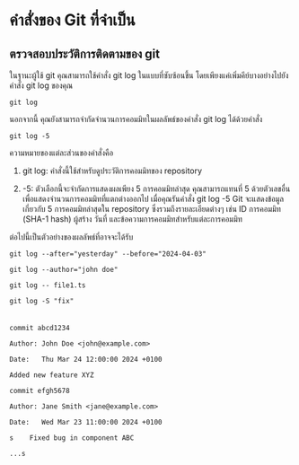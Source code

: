 # คำสั่งของ Git ที่จำเป็น
## ตรวจสอบประวัติการติดตามของ git
ในฐานะผู้ใช้ git คุณสามารถใช้คำสั่ง git log ในแบบที่ซับซ้อนขึ้น โดยเพียงแค่เพิ่มคีย์บางอย่างไปยังคำสั่ง git log ของคุณ

`git log`

นอกจากนี้ คุณยังสามารถจำกัดจำนวนการคอมมิทในผลลัพธ์ของคำสั่ง git log ได้ด้วยคำสั่ง

`git log -5`

ความหมายของแต่ละส่วนของคำสั่งคือ
1. git log: คำสั่งนี้ใช้สำหรับดูประวัติการคอมมิทของ repository 

2. -5: ตัวเลือกนี้จะจำกัดการแสดงผลเพียง 5 การคอมมิทล่าสุด คุณสามารถแทนที่ 5 ด้วยตัวเลขอื่นเพื่อแสดงจำนวนการคอมมิทที่แตกต่างออกไป
เมื่อคุณรันคำสั่ง git log -5 Git จะแสดงข้อมูลเกี่ยวกับ 5 การคอมมิทล่าสุดใน repository ซึ่งรวมถึงรายละเอียดต่างๆ เช่น ID การคอมมิท (SHA-1 hash) ผู้สร้าง วันที่ และข้อความการคอมมิทสำหรับแต่ละการคอมมิท 

ต่อไปนี้เป็นตัวอย่างของผลลัพธ์ที่อาจจะได้รับ

`git log --after="yesterday" --before="2024-04-03"`

`git log --author="john doe"`

`git log -- file1.ts`

`git log -S "fix"`
<br>
<br>
<br>
`commit abcd1234`

`Author: John Doe <john@example.com>`

`Date:   Thu Mar 24 12:00:00 2024 +0100`

   `Added new feature XYZ`

`commit efgh5678`

`Author: Jane Smith <jane@example.com>`

`Date:   Wed Mar 23 11:00:00 2024 +0100`

`s    Fixed bug in component ABC`

`...s`



